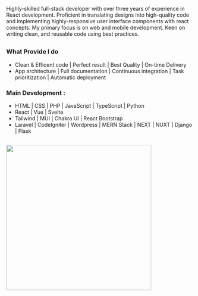 <p>
Highly-skilled full-stack developer with over three years of experience in React development. 
Proficient in translating designs into high-quality code and implementing highly-responsive user interface components with react concepts. 
My primary focus is on web and mobile development. 
Keen on writing clean, and reusable code using best practices.
</p>

##

### **What Provide I do**
- Clean & Efficent code | Perfect result | Best Quality | On-time Delivery
- App architecture | Full documentation | Continuous integration | Task prioritization | Automatic deployment

### **Main Development :**
- HTML | CSS | PHP | JavaScript | TypeScript | Python
- React | Vue | Svelte
- Tailwind | MUI | Chakra UI | React Bootstrap
- Laravel | CodeIgniter | Wordpress | MERN Stack | NEXT | NUXT | Django | Flask 

##

<div align=left>
  <a href="https://github.com/anuraghazra/github-readme-stats">
    <img width=390 align="center" src="https://github-readme-stats.vercel.app/api/top-langs/?username=ffs28&hide=c%23,powershell,Mathematica,Ruby,Objective-C,Objective-C%2b%2b,Cuda&title_color=61dafb&text_color=ffffff&icon_color=61dafb&bg_color=20232a&langs_count=8&layout=compact&border_color=61dafb&hide_border=true" />
  </a>
</div>
